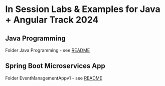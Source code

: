 # In Session Labs & Examples for Java + Angular Track 2024

## Java Programming

Folder Java Programming - see [README](./Java%20Programming/README.md)

## Spring Boot Microservices App

Folder EventManagementAppv1 - see [README](./EventsManagementAppv1/README.md)

